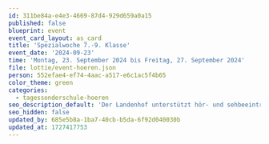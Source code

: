 ```yaml
---
id: 311be84a-e4e3-4669-87d4-929d659a0a15
published: false
blueprint: event
event_card_layout: as_card
title: 'Spezialwoche 7.-9. Klasse'
event_date: '2024-09-23'
time: 'Montag, 23. September 2024 bis Freitag, 27. September 2024'
file: lottie/event-hoeren.json
person: 552efae4-ef74-4aac-a517-e6c1ac5f4b65
color_theme: green
categories:
  - tagessonderschule-hoeren
seo_description_default: 'Der Landenhof unterstützt hör- und sehbeeinträchtigte Kinder & Jugendliche in ihrem selbstbestimmten Leben durch Förderung ihrer Fähigkeiten & Entwicklung'
seo_hidden: false
updated_by: 685e5b8a-1ba7-40cb-b5da-6f92d040030b
updated_at: 1727417753
---
```

